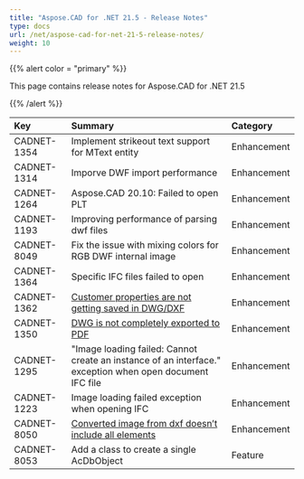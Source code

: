 ```yaml
---
title: "Aspose.CAD for .NET 21.5 - Release Notes"
type: docs
url: /net/aspose-cad-for-net-21-5-release-notes/
weight: 10
---
```


{{% alert color = "primary" %}}

This page contains release notes for Aspose.CAD for .NET 21.5

{{% /alert %}}


|**Key**|**Summary**|**Category**|
| :- | :- | :- |
| CADNET-1354 | Implement strikeout text support for MText entity | Enhancement |
| CADNET-1314 | Imporve DWF import performance | Enhancement |
| CADNET-1264 | Aspose.CAD 20.10: Failed to open PLT | Enhancement |
| CADNET-1193 | Improving performance of parsing dwf files | Enhancement |
| CADNET-8049 | Fix the issue with mixing colors for RGB DWF internal image | Enhancement |
| CADNET-1364 | Specific IFC files failed to open | Enhancement |
| CADNET-1362 | [Customer properties are not getting saved in DWG/DXF](https://forum.aspose.com/t/cadimage-header-data-is-not-saved/226780) | Enhancement |
| CADNET-1350 | [DWG is not completely exported to PDF](https://forum.aspose.com/t/file-missing-data-on-conversion/226110/8) | Enhancement |
| CADNET-1295 | "Image loading failed: Cannot create an instance of an interface." exception when open document IFC file | Enhancement |
| CADNET-1223 | Image loading failed exception when opening IFC | Enhancement |
| CADNET-8050 | [Converted image from dxf doesn’t include all elements](https://forum.aspose.com/t/converted-image-from-dxf-doesnt-include-all-elements-layer-is-not-removed-completely/228058/4) | Enhancement |
| CADNET-8053 | Add a class to create a single AcDbObject | Feature |
